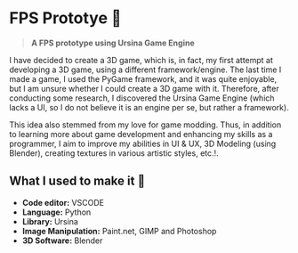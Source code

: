 # FPS Prototye 🔫
> **A FPS prototype using Ursina Game Engine**

I have decided to create a 3D game, which is, in fact, my first attempt at developing a 3D game, using a different framework/engine. The last time I made a game, I used the PyGame framework, and it was quite enjoyable, but I am unsure whether I could create a 3D game with it. Therefore, after conducting some research, I discovered the Ursina Game Engine (which lacks a UI, so I do not believe it is an engine per se, but rather a framework).

This idea also stemmed from my love for game modding. Thus, in addition to learning more about game development and enhancing my skills as a programmer, I aim to improve my abilities in UI & UX, 3D Modeling (using Blender), creating textures in various artistic styles, etc.!.


## What I used to make it 📑
- **Code editor:** VSCODE
- **Language:** Python
- **Library:** Ursina
- **Image Manipulation:** Paint.net, GIMP and Photoshop
- **3D Software:** Blender
